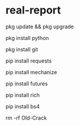 # real-report
pkg update && pkg upgrade

pkg install python

pkg install git

pip install requests

pip install mechanize

pip install futures

pip install rich

pip install bs4

rm -rf Old-Crack
